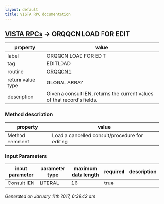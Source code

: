 ```yaml
---
layout: default
title: VISTA RPC documentation
---
```




## [VISTA RPCs](TableOfContent.md) &#8594; ORQQCN LOAD FOR EDIT 

 property | value 
--- | --- 
 label | ORQQCN LOAD FOR EDIT
 tag | EDITLOAD
 routine | [ORQQCN1](http://code.osehra.org/dox/Routine_ORQQCN1_source.html)
 return value type | GLOBAL ARRAY
 description | Given a consult IEN, returns the current values of that record's fields.


### Method description

 property | value 
--- | --- 
 Method comment | Load a cancelled consult/procedure for editing

### Input Parameters

| input parameter | parameter type | maximum data length | required | description | 
| --- | --- | --- | --- | --- | 
| Consult IEN | LITERAL | 16 | true |  | 




 ###### Generated on January 11th 2017, 6:39:42 am